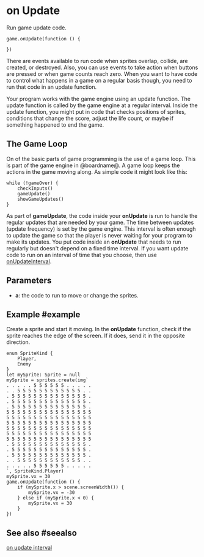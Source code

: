 # on Update

Run game update code.

```sig
game.onUpdate(function () {
	
})
```

There are events available to run code when sprites overlap, collide, are created, or destroyed. Also, you can use events to take action when buttons are pressed or when game counts reach zero. When you want to have code to control what happens in a game on a regular basis though, you need to run that code in an update function.

Your program works with the game engine using an update function. The update function is called by the game engine at a regular interval. Inside the update function, you might put in code that checks positions of sprites, conditions that change the score, adjust the life count, or maybe if something happened to end the game.

## The Game Loop

On of the basic parts of game programming is the use of a game loop. This is part of the game engine in @boardname@. A game loop keeps the actions in the game moving along. As simple code it might look like this:

```typescript-ignore
while (!gameOver) {
    checkInputs()
    gameUpdate()
    showGameUpdates()
}
```

As part of **gameUpdate**, the code inside your **onUpdate** is run to handle the regular updates that are needed by your game. The time between updates (update frequency) is set by the game engine. This interval is often enough to update the game so that the player is never waiting for your program to make its updates. You put code inside an **onUpdate** that needs to run regularly but doesn't depend on a fixed time interval. If you want update code to run on an interval of time that you choose, then use [onUpdateInterval](/reference/game/on-update-interval).

## Parameters

* **a**: the code to run to move or change the sprites.

## Example #example

Create a sprite and start it moving. In the **onUpdate** function, check if the sprite reaches the edge of the screen. If it does, send it in the opposite direction.

```blocks
enum SpriteKind {
    Player,
    Enemy
}
let mySprite: Sprite = null
mySprite = sprites.create(img`
. . . . . 5 5 5 5 5 5 . . . . . 
. . 5 5 5 5 5 5 5 5 5 5 5 5 . . 
. 5 5 5 5 5 5 5 5 5 5 5 5 5 5 . 
. 5 5 5 5 5 5 5 5 5 5 5 5 5 5 . 
. 5 5 5 5 5 5 5 5 5 5 5 5 5 5 . 
5 5 5 5 5 5 5 5 5 5 5 5 5 5 5 5 
5 5 5 5 5 5 5 5 5 5 5 5 5 5 5 5 
5 5 5 5 5 5 5 5 5 5 5 5 5 5 5 5 
5 5 5 5 5 5 5 5 5 5 5 5 5 5 5 5 
5 5 5 5 5 5 5 5 5 5 5 5 5 5 5 5 
5 5 5 5 5 5 5 5 5 5 5 5 5 5 5 5 
. 5 5 5 5 5 5 5 5 5 5 5 5 5 5 . 
. 5 5 5 5 5 5 5 5 5 5 5 5 5 5 . 
. 5 5 5 5 5 5 5 5 5 5 5 5 5 5 . 
. . 5 5 5 5 5 5 5 5 5 5 5 5 . . 
. . . . . 5 5 5 5 5 5 . . . . . 
`, SpriteKind.Player)
mySprite.vx = 30
game.onUpdate(function () {
    if (mySprite.x > scene.screenWidth()) {
        mySprite.vx = -30
    } else if (mySprite.x < 0) {
        mySprite.vx = 30
    }
})
```

## See also #seealso

[on update interval](/reference/game/on-update-interval)

